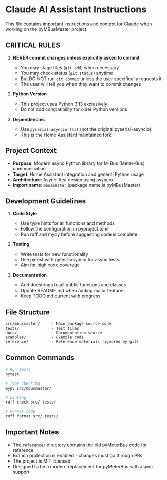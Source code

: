 # Claude AI Assistant Instructions

This file contains important instructions and context for Claude when working on the pyMBusMaster project.

## CRITICAL RULES

1. **NEVER commit changes unless explicitly asked to commit**
   - You may stage files (`git add`) when necessary
   - You may check status (`git status`) anytime
   - But DO NOT run `git commit` unless the user specifically requests it
   - The user will tell you when they want to commit changes

2. **Python Version**
   - This project uses Python 3.13 exclusively
   - Do not add compatibility for older Python versions

3. **Dependencies**
   - Use `pyserial-asyncio-fast` (not the original pyserial-asyncio)
   - This is the Home Assistant maintained fork

## Project Context

- **Purpose**: Modern async Python library for M-Bus (Meter-Bus) communication
- **Target**: Home Assistant integration and general Python usage
- **Architecture**: Async-first design using asyncio
- **Import name**: `mbusmaster` (package name is pyMBusMaster)

## Development Guidelines

1. **Code Style**
   - Use type hints for all functions and methods
   - Follow the configuration in pyproject.toml
   - Run ruff and mypy before suggesting code is complete

2. **Testing**
   - Write tests for new functionality
   - Use pytest with pytest-asyncio for async tests
   - Aim for high code coverage

3. **Documentation**
   - Add docstrings to all public functions and classes
   - Update README.md when adding major features
   - Keep TODO.md current with progress

## File Structure

```
src/mbusmaster/     - Main package source code
tests/              - Test files
docs/               - Documentation source
examples/           - Example code
reference/          - Reference materials (ignored by git)
```

## Common Commands

```bash
# Run tests
pytest

# Type checking
mypy src/mbusmaster/

# Linting
ruff check src/ tests/

# Format code
ruff format src/ tests/
```

## Important Notes

- The `reference/` directory contains the old pyMeterBus code for reference
- Branch protection is enabled - changes must go through PRs
- The project is MIT licensed
- Designed to be a modern replacement for pyMeterBus with async support